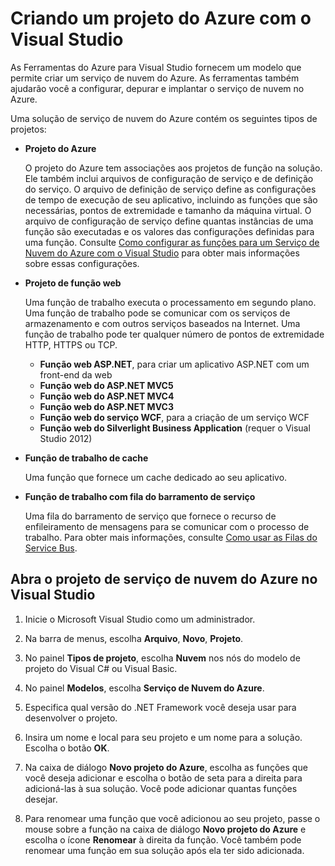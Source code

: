 <properties 
   pageTitle="Criando um projeto do Azure com o Visual Studio"
   description="Criando um projeto do Azure com o Visual Studio"
   services="visual-studio-online"
   documentationCenter="na"
   authors="kempb"
   manager="douge"
   editor="tlee" />
<tags 
   ms.service="multiple"
   ms.devlang="multiple"
   ms.topic="article"
   ms.tgt_pltfrm="na"
   ms.workload="na"
   ms.date="08/24/2015"
   ms.author="kempb" />

# Criando um projeto do Azure com o Visual Studio

As Ferramentas do Azure para Visual Studio fornecem um modelo que permite criar um serviço de nuvem do Azure. As ferramentas também ajudarão você a configurar, depurar e implantar o serviço de nuvem no Azure.

Uma solução de serviço de nuvem do Azure contém os seguintes tipos de projetos:

- **Projeto do Azure** 
    
    O projeto do Azure tem associações aos projetos de função na solução. Ele também inclui arquivos de configuração de serviço e de definição do serviço. O arquivo de definição de serviço define as configurações de tempo de execução de seu aplicativo, incluindo as funções que são necessárias, pontos de extremidade e tamanho da máquina virtual. O arquivo de configuração de serviço define quantas instâncias de uma função são executadas e os valores das configurações definidas para uma função. Consulte [Como configurar as funções para um Serviço de Nuvem do Azure com o Visual Studio](https://msdn.microsoft.com/library/azure/hh369931.aspx) para obter mais informações sobre essas configurações.

- **Projeto de função web**
 
    Uma função de trabalho executa o processamento em segundo plano. Uma função de trabalho pode se comunicar com os serviços de armazenamento e com outros serviços baseados na Internet. Uma função de trabalho pode ter qualquer número de pontos de extremidade HTTP, HTTPS ou TCP.

    - **Função web ASP.NET**, para criar um aplicativo ASP.NET com um front-end da web
    - **Função web do ASP.NET MVC5**
    - **Função web do ASP.NET MVC4**
    - **Função web do ASP.NET MVC3**
    - **Função web do serviço WCF**, para a criação de um serviço WCF
    - **Função web do Silverlight Business Application** (requer o Visual Studio 2012)

- **Função de trabalho de cache**

    Uma função que fornece um cache dedicado ao seu aplicativo.

- **Função de trabalho com fila do barramento de serviço**

    Uma fila do barramento de serviço que fornece o recurso de enfileiramento de mensagens para se comunicar com o processo de trabalho. Para obter mais informações, consulte [Como usar as Filas do Service Bus](http://go.microsoft.com/fwlink/?LinkId=260560).

## Abra o projeto de serviço de nuvem do Azure no Visual Studio

1. Inicie o Microsoft Visual Studio como um administrador.

1. Na barra de menus, escolha **Arquivo**, **Novo**, **Projeto**.

1. No painel **Tipos de projeto**, escolha **Nuvem** nos nós do modelo de projeto do Visual C# ou Visual Basic.

1. No painel **Modelos**, escolha **Serviço de Nuvem do Azure**.

1. Especifica qual versão do .NET Framework você deseja usar para desenvolver o projeto.

1. Insira um nome e local para seu projeto e um nome para a solução. Escolha o botão **OK**.

1. Na caixa de diálogo **Novo projeto do Azure**, escolha as funções que você deseja adicionar e escolha o botão de seta para a direita para adicioná-las à sua solução. Você pode adicionar quantas funções desejar.

1. Para renomear uma função que você adicionou ao seu projeto, passe o mouse sobre a função na caixa de diálogo **Novo projeto do Azure** e escolha o ícone **Renomear** à direita da função. Você também pode renomear uma função em sua solução após ela ter sido adicionada.

<!---HONumber=Oct15_HO3-->
